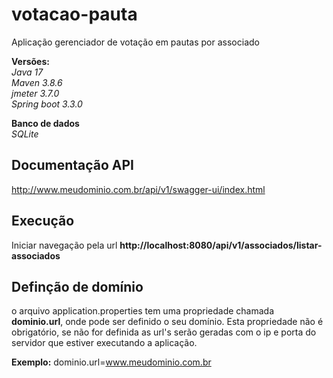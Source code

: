 # votacao-pauta
Aplicação gerenciador de votação em pautas por associado

**Versões:** <br>
*Java 17* <br>
*Maven 3.8.6* <br>
*jmeter 3.7.0* <br>
*Spring boot 3.3.0*

**Banco de dados** <br>
*SQLite*

## Documentação API
http://www.meudominio.com.br/api/v1/swagger-ui/index.html

## Execução
Iniciar navegação pela url **http://localhost:8080/api/v1/associados/listar-associados**

## Definção de domínio
o arquivo application.properties tem uma propriedade chamada **dominio.url**, onde pode ser definido o seu domínio.
Esta propriedade não é obrigatório, se não for definida as url's serão geradas com o ip e porta do servidor que estiver executando a aplicação.

**Exemplo:**
dominio.url=www.meudominio.com.br

